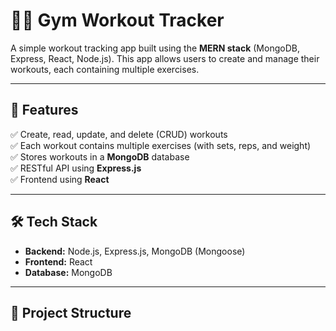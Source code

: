 # 🏋️‍♂️ Gym Workout Tracker

A simple workout tracking app built using the **MERN stack** (MongoDB, Express, React, Node.js). This app allows users to create and manage their workouts, each containing multiple exercises.

---

## 🚀 Features

✅ Create, read, update, and delete (CRUD) workouts  
✅ Each workout contains multiple exercises (with sets, reps, and weight)  
✅ Stores workouts in a **MongoDB** database  
✅ RESTful API using **Express.js**  
✅ Frontend using **React**

---

## 🛠️ Tech Stack

- **Backend:** Node.js, Express.js, MongoDB (Mongoose)
- **Frontend:** React
- **Database:** MongoDB

---

## 📂 Project Structure
